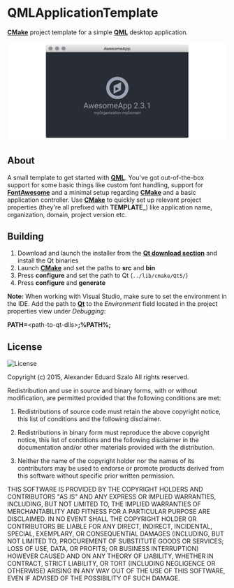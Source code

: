 QMLApplicationTemplate
===

**[CMake](https://cmake.org)** project template for a simple **[QML](http://doc.qt.io/qt-5/qtqml-index.html)** desktop application.

<center>
	<img src="doc/screenshot.png" />
</center>

## About
A small template to get started with **[QML](http://doc.qt.io/qt-5/qtqml-index.html)**. You've got out-of-the-box support for some basic things like custom font handling, support for **[FontAwesome](http://fontawesome.io)** and a minimal setup regarding **[CMake](https://cmake.org)** and a basic application controller. Use **[CMake](https://cmake.org)** to quickly set up relevant project properties (they're all prefixed with **TEMPLATE_**) like application name, organization, domain, project version etc.

## Building
1. Download and launch the installer from the **[Qt download section](https://www.qt.io/download/)** and install the Qt binaries
2. Launch **[CMake](https://cmake.org)** and set the paths to **src** and **bin**
3. Press **configure** and set the path to Qt (`../lib/cmake/Qt5/`)
4. Press **configure** and **generate**

**Note:** When working with Visual Studio, make sure to set the environment in the IDE. Add the path to **[Qt](http://www.qt.io)** to the *Environment* field located in the project properties view under *Debugging*:

**PATH=**\<path-to-qt-dlls\>**;%PATH%;**

## License
![License](https://img.shields.io/badge/license-BSD--3--Clause-blue.svg)

Copyright (c) 2015, Alexander Eduard Szalo
All rights reserved.

Redistribution and use in source and binary forms, with or without modification, are permitted provided that the following conditions are met:

1. Redistributions of source code must retain the above copyright notice, this list of conditions and the following disclaimer.

2. Redistributions in binary form must reproduce the above copyright notice, this list of conditions and the following disclaimer in the documentation and/or other materials provided with the distribution.

3. Neither the name of the copyright holder nor the names of its contributors may be used to endorse or promote products derived from this software without specific prior written permission.

THIS SOFTWARE IS PROVIDED BY THE COPYRIGHT HOLDERS AND CONTRIBUTORS "AS IS" AND ANY EXPRESS OR IMPLIED WARRANTIES, INCLUDING, BUT NOT LIMITED TO, THE IMPLIED WARRANTIES OF MERCHANTABILITY AND FITNESS FOR A PARTICULAR PURPOSE ARE DISCLAIMED. IN NO EVENT SHALL THE COPYRIGHT HOLDER OR CONTRIBUTORS BE LIABLE FOR ANY DIRECT, INDIRECT, INCIDENTAL, SPECIAL, EXEMPLARY, OR CONSEQUENTIAL DAMAGES (INCLUDING, BUT NOT LIMITED TO, PROCUREMENT OF SUBSTITUTE GOODS OR SERVICES; LOSS OF USE, DATA, OR PROFITS; OR BUSINESS INTERRUPTION) HOWEVER CAUSED AND ON ANY THEORY OF LIABILITY, WHETHER IN CONTRACT, STRICT LIABILITY, OR TORT (INCLUDING NEGLIGENCE OR OTHERWISE) ARISING IN ANY WAY OUT OF THE USE OF THIS SOFTWARE, EVEN IF ADVISED OF THE POSSIBILITY OF SUCH DAMAGE.

